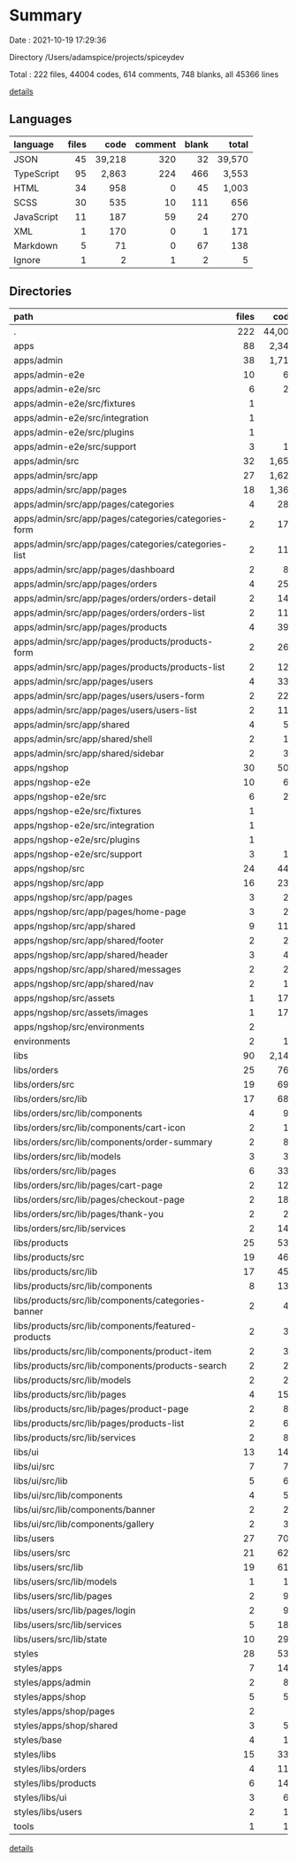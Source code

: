 # Summary

Date : 2021-10-19 17:29:36

Directory /Users/adamspice/projects/spiceydev

Total : 222 files,  44004 codes, 614 comments, 748 blanks, all 45366 lines

[details](details.md)

## Languages
| language | files | code | comment | blank | total |
| :--- | ---: | ---: | ---: | ---: | ---: |
| JSON | 45 | 39,218 | 320 | 32 | 39,570 |
| TypeScript | 95 | 2,863 | 224 | 466 | 3,553 |
| HTML | 34 | 958 | 0 | 45 | 1,003 |
| SCSS | 30 | 535 | 10 | 111 | 656 |
| JavaScript | 11 | 187 | 59 | 24 | 270 |
| XML | 1 | 170 | 0 | 1 | 171 |
| Markdown | 5 | 71 | 0 | 67 | 138 |
| Ignore | 1 | 2 | 1 | 2 | 5 |

## Directories
| path | files | code | comment | blank | total |
| :--- | ---: | ---: | ---: | ---: | ---: |
| . | 222 | 44,004 | 614 | 748 | 45,366 |
| apps | 88 | 2,342 | 352 | 241 | 2,935 |
| apps/admin | 38 | 1,716 | 97 | 139 | 1,952 |
| apps/admin-e2e | 10 | 61 | 73 | 18 | 152 |
| apps/admin-e2e/src | 6 | 26 | 55 | 15 | 96 |
| apps/admin-e2e/src/fixtures | 1 | 4 | 0 | 1 | 5 |
| apps/admin-e2e/src/integration | 1 | 8 | 2 | 4 | 14 |
| apps/admin-e2e/src/plugins | 1 | 4 | 14 | 5 | 23 |
| apps/admin-e2e/src/support | 3 | 10 | 39 | 5 | 54 |
| apps/admin/src | 32 | 1,653 | 55 | 135 | 1,843 |
| apps/admin/src/app | 27 | 1,627 | 0 | 121 | 1,748 |
| apps/admin/src/app/pages | 18 | 1,363 | 0 | 99 | 1,462 |
| apps/admin/src/app/pages/categories | 4 | 284 | 0 | 20 | 304 |
| apps/admin/src/app/pages/categories/categories-form | 2 | 170 | 0 | 13 | 183 |
| apps/admin/src/app/pages/categories/categories-list | 2 | 114 | 0 | 7 | 121 |
| apps/admin/src/app/pages/dashboard | 2 | 85 | 0 | 6 | 91 |
| apps/admin/src/app/pages/orders | 4 | 259 | 0 | 23 | 282 |
| apps/admin/src/app/pages/orders/orders-detail | 2 | 147 | 0 | 15 | 162 |
| apps/admin/src/app/pages/orders/orders-list | 2 | 112 | 0 | 8 | 120 |
| apps/admin/src/app/pages/products | 4 | 396 | 0 | 25 | 421 |
| apps/admin/src/app/pages/products/products-form | 2 | 268 | 0 | 16 | 284 |
| apps/admin/src/app/pages/products/products-list | 2 | 128 | 0 | 9 | 137 |
| apps/admin/src/app/pages/users | 4 | 339 | 0 | 25 | 364 |
| apps/admin/src/app/pages/users/users-form | 2 | 220 | 0 | 15 | 235 |
| apps/admin/src/app/pages/users/users-list | 2 | 119 | 0 | 10 | 129 |
| apps/admin/src/app/shared | 4 | 53 | 0 | 7 | 60 |
| apps/admin/src/app/shared/shell | 2 | 14 | 0 | 3 | 17 |
| apps/admin/src/app/shared/sidebar | 2 | 39 | 0 | 4 | 43 |
| apps/ngshop | 30 | 504 | 109 | 66 | 679 |
| apps/ngshop-e2e | 10 | 61 | 73 | 18 | 152 |
| apps/ngshop-e2e/src | 6 | 26 | 55 | 15 | 96 |
| apps/ngshop-e2e/src/fixtures | 1 | 4 | 0 | 1 | 5 |
| apps/ngshop-e2e/src/integration | 1 | 8 | 2 | 4 | 14 |
| apps/ngshop-e2e/src/plugins | 1 | 4 | 14 | 5 | 23 |
| apps/ngshop-e2e/src/support | 3 | 10 | 39 | 5 | 54 |
| apps/ngshop/src | 24 | 441 | 67 | 62 | 570 |
| apps/ngshop/src/app | 16 | 239 | 0 | 43 | 282 |
| apps/ngshop/src/app/pages | 3 | 29 | 0 | 9 | 38 |
| apps/ngshop/src/app/pages/home-page | 3 | 29 | 0 | 9 | 38 |
| apps/ngshop/src/app/shared | 9 | 110 | 0 | 22 | 132 |
| apps/ngshop/src/app/shared/footer | 2 | 24 | 0 | 3 | 27 |
| apps/ngshop/src/app/shared/header | 3 | 45 | 0 | 9 | 54 |
| apps/ngshop/src/app/shared/messages | 2 | 24 | 0 | 4 | 28 |
| apps/ngshop/src/app/shared/nav | 2 | 17 | 0 | 6 | 23 |
| apps/ngshop/src/assets | 1 | 170 | 0 | 1 | 171 |
| apps/ngshop/src/assets/images | 1 | 170 | 0 | 1 | 171 |
| apps/ngshop/src/environments | 2 | 6 | 11 | 4 | 21 |
| environments | 2 | 10 | 11 | 4 | 25 |
| libs | 90 | 2,141 | 158 | 327 | 2,626 |
| libs/orders | 25 | 765 | 37 | 84 | 886 |
| libs/orders/src | 19 | 693 | 0 | 76 | 769 |
| libs/orders/src/lib | 17 | 685 | 0 | 74 | 759 |
| libs/orders/src/lib/components | 4 | 99 | 0 | 11 | 110 |
| libs/orders/src/lib/components/cart-icon | 2 | 18 | 0 | 4 | 22 |
| libs/orders/src/lib/components/order-summary | 2 | 81 | 0 | 7 | 88 |
| libs/orders/src/lib/models | 3 | 32 | 0 | 6 | 38 |
| libs/orders/src/lib/pages | 6 | 330 | 0 | 27 | 357 |
| libs/orders/src/lib/pages/cart-page | 2 | 120 | 0 | 8 | 128 |
| libs/orders/src/lib/pages/checkout-page | 2 | 181 | 0 | 15 | 196 |
| libs/orders/src/lib/pages/thank-you | 2 | 29 | 0 | 4 | 33 |
| libs/orders/src/lib/services | 2 | 142 | 0 | 28 | 170 |
| libs/products | 25 | 534 | 37 | 78 | 649 |
| libs/products/src | 19 | 462 | 0 | 70 | 532 |
| libs/products/src/lib | 17 | 456 | 0 | 68 | 524 |
| libs/products/src/lib/components | 8 | 136 | 0 | 25 | 161 |
| libs/products/src/lib/components/categories-banner | 2 | 40 | 0 | 6 | 46 |
| libs/products/src/lib/components/featured-products | 2 | 38 | 0 | 7 | 45 |
| libs/products/src/lib/components/product-item | 2 | 36 | 0 | 6 | 42 |
| libs/products/src/lib/components/products-search | 2 | 22 | 0 | 6 | 28 |
| libs/products/src/lib/models | 2 | 25 | 0 | 3 | 28 |
| libs/products/src/lib/pages | 4 | 152 | 0 | 20 | 172 |
| libs/products/src/lib/pages/product-page | 2 | 89 | 0 | 11 | 100 |
| libs/products/src/lib/pages/products-list | 2 | 63 | 0 | 9 | 72 |
| libs/products/src/lib/services | 2 | 83 | 0 | 18 | 101 |
| libs/ui | 13 | 142 | 37 | 21 | 200 |
| libs/ui/src | 7 | 70 | 0 | 13 | 83 |
| libs/ui/src/lib | 5 | 68 | 0 | 11 | 79 |
| libs/ui/src/lib/components | 4 | 57 | 0 | 10 | 67 |
| libs/ui/src/lib/components/banner | 2 | 22 | 0 | 3 | 25 |
| libs/ui/src/lib/components/gallery | 2 | 35 | 0 | 7 | 42 |
| libs/users | 27 | 700 | 47 | 144 | 891 |
| libs/users/src | 21 | 628 | 10 | 136 | 774 |
| libs/users/src/lib | 19 | 616 | 10 | 134 | 760 |
| libs/users/src/lib/models | 1 | 14 | 0 | 1 | 15 |
| libs/users/src/lib/pages | 2 | 92 | 0 | 10 | 102 |
| libs/users/src/lib/pages/login | 2 | 92 | 0 | 10 | 102 |
| libs/users/src/lib/services | 5 | 181 | 0 | 38 | 219 |
| libs/users/src/lib/state | 10 | 296 | 10 | 82 | 388 |
| styles | 28 | 533 | 9 | 109 | 651 |
| styles/apps | 7 | 141 | 0 | 32 | 173 |
| styles/apps/admin | 2 | 89 | 0 | 20 | 109 |
| styles/apps/shop | 5 | 52 | 0 | 12 | 64 |
| styles/apps/shop/pages | 2 | 0 | 0 | 2 | 2 |
| styles/apps/shop/shared | 3 | 52 | 0 | 10 | 62 |
| styles/base | 4 | 16 | 0 | 5 | 21 |
| styles/libs | 15 | 339 | 0 | 60 | 399 |
| styles/libs/orders | 4 | 110 | 0 | 20 | 130 |
| styles/libs/products | 6 | 146 | 0 | 26 | 172 |
| styles/libs/ui | 3 | 67 | 0 | 11 | 78 |
| styles/libs/users | 2 | 16 | 0 | 3 | 19 |
| tools | 1 | 11 | 2 | 0 | 13 |

[details](details.md)